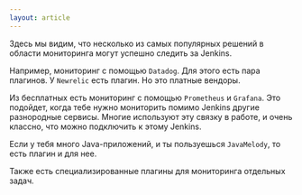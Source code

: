 ```yaml
---
layout: article
---
```

Здесь мы видим, что несколько из самых популярных решений в области мониторинга могут успешно следить за Jenkins.

Например, мониторинг с помощью `Datadog`. Для этого есть пара плагинов. У `Newrelic` есть плагин. Но это платные вендоры.

Из бесплатных есть мониторинг с помощью `Prometheus` и `Grafana`. Это подойдет, когда тебе нужно мониторить помимо Jenkins другие разнородные сервисы. Многие используют эту связку в работе, и очень классно, что можно подключить к этому Jenkins.

Если у тебя много Java-приложений, и ты пользуешься `JavaMelody`, то есть плагин и для нее.

Также есть специализированные плагины для мониторинга отдельных задач.
